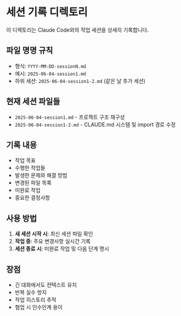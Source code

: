 # 세션 기록 디렉토리

이 디렉토리는 Claude Code와의 작업 세션을 상세히 기록합니다.

## 파일 명명 규칙
- 형식: `YYYY-MM-DD-sessionN.md`
- 예시: `2025-06-04-session1.md`
- 하위 세션: `2025-06-04-session1-2.md` (같은 날 추가 세션)

## 현재 세션 파일들
- `2025-06-04-session1.md` - 프로젝트 구조 재구성
- `2025-06-04-session1-2.md` - CLAUDE.md 시스템 및 import 경로 수정

## 기록 내용
- 작업 목표
- 수행한 작업들
- 발생한 문제와 해결 방법
- 변경된 파일 목록
- 미완료 작업
- 중요한 결정사항

## 사용 방법
1. **새 세션 시작 시**: 최신 세션 파일 확인
2. **작업 중**: 주요 변경사항 실시간 기록
3. **세션 종료 시**: 미완료 작업 및 다음 단계 명시

## 장점
- 긴 대화에서도 컨텍스트 유지
- 반복 실수 방지
- 작업 히스토리 추적
- 협업 시 인수인계 용이